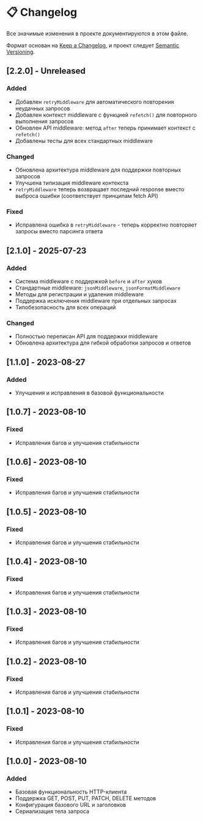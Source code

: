 # 📋 Changelog

Все значимые изменения в проекте документируются в этом файле.

Формат основан на [Keep a Changelog](https://keepachangelog.com/ru/1.0.0/),
и проект следует [Semantic Versioning](https://semver.org/lang/ru/).

## [2.2.0] - Unreleased

### Added

- Добавлен `retryMiddleware` для автоматического повторения неудачных запросов
- Добавлен контекст middleware с функцией `refetch()` для повторного выполнения запросов
- Обновлен API middleware: метод `after` теперь принимает контекст с `refetch()`
- Добавлены тесты для всех стандартных middleware

### Changed

- Обновлена архитектура middleware для поддержки повторных запросов
- Улучшена типизация middleware контекста
- `retryMiddleware` теперь возвращает последний response вместо выброса ошибки (соответствует принципам fetch API)

### Fixed

- Исправлена ошибка в `retryMiddleware` - теперь корректно повторяет запросы вместо парсинга ответа

## [2.1.0] - 2025-07-23

### Added

- Система middleware с поддержкой `before` и `after` хуков
- Стандартные middleware: `jsonMiddleware`, `jsonFormatMiddleware`
- Методы для регистрации и удаления middleware
- Поддержка исключения middleware при отдельных запросах
- Типобезопасность для всех операций

### Changed

- Полностью переписан API для поддержки middleware
- Обновлена архитектура для гибкой обработки запросов и ответов

## [1.1.0] - 2023-08-27

### Added

- Улучшения и исправления в базовой функциональности

## [1.0.7] - 2023-08-10

### Fixed

- Исправления багов и улучшения стабильности

## [1.0.6] - 2023-08-10

### Fixed

- Исправления багов и улучшения стабильности

## [1.0.5] - 2023-08-10

### Fixed

- Исправления багов и улучшения стабильности

## [1.0.4] - 2023-08-10

### Fixed

- Исправления багов и улучшения стабильности

## [1.0.3] - 2023-08-10

### Fixed

- Исправления багов и улучшения стабильности

## [1.0.2] - 2023-08-10

### Fixed

- Исправления багов и улучшения стабильности

## [1.0.1] - 2023-08-10

### Fixed

- Исправления багов и улучшения стабильности

## [1.0.0] - 2023-08-10

### Added

- Базовая функциональность HTTP-клиента
- Поддержка GET, POST, PUT, PATCH, DELETE методов
- Конфигурация базового URL и заголовков
- Сериализация тела запроса
